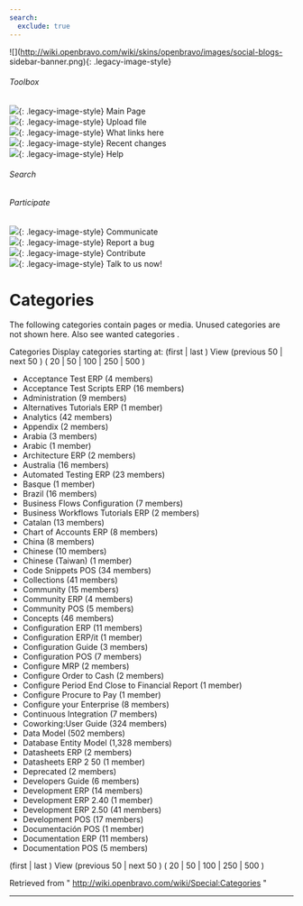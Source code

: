 ```yaml
---
search:
  exclude: true
---
```


![](http://wiki.openbravo.com/wiki/skins/openbravo/images/social-blogs-
sidebar-banner.png){: .legacy-image-style}

######  Toolbox

![](http://wiki.openbravo.com/wiki/skins/openbravo/images/flecha1.jpg){: .legacy-image-style} Main
Page  
![](http://wiki.openbravo.com/wiki/skins/openbravo/images/flecha1.jpg){: .legacy-image-style} Upload
file  
![](http://wiki.openbravo.com/wiki/skins/openbravo/images/flecha1.jpg){: .legacy-image-style} What
links here  
![](http://wiki.openbravo.com/wiki/skins/openbravo/images/flecha1.jpg){: .legacy-image-style} Recent
changes  
![](http://wiki.openbravo.com/wiki/skins/openbravo/images/flecha1.jpg){: .legacy-image-style} Help  
  
  

######  Search

######  Participate

![](http://wiki.openbravo.com/wiki/skins/openbravo/images/flecha1.jpg){: .legacy-image-style}
Communicate  
![](http://wiki.openbravo.com/wiki/skins/openbravo/images/flecha1.jpg){: .legacy-image-style} Report
a bug  
![](http://wiki.openbravo.com/wiki/skins/openbravo/images/flecha1.jpg){: .legacy-image-style}
Contribute  
![](http://wiki.openbravo.com/wiki/skins/openbravo/images/flecha1.jpg){: .legacy-image-style} Talk to
us now!  

  

#  Categories

The following categories contain pages or media.  Unused categories  are not
shown here. Also see  wanted categories  .

Categories  Display categories starting at:  (first |  last  ) View (previous
50 |  next 50  ) (  20  |  50  |  100  |  250  |  500  )

  * Acceptance Test ERP  (4 members) 
  * Acceptance Test Scripts ERP  (16 members) 
  * Administration  (9 members) 
  * Alternatives Tutorials ERP  (1 member) 
  * Analytics  (42 members) 
  * Appendix  (2 members) 
  * Arabia  (3 members) 
  * Arabic  (1 member) 
  * Architecture ERP  (2 members) 
  * Australia  (16 members) 
  * Automated Testing ERP  (23 members) 
  * Basque  (1 member) 
  * Brazil  (16 members) 
  * Business Flows Configuration  (7 members) 
  * Business Workflows Tutorials ERP  (2 members) 
  * Catalan  (13 members) 
  * Chart of Accounts ERP  (8 members) 
  * China  (8 members) 
  * Chinese  (10 members) 
  * Chinese (Taiwan)  (1 member) 
  * Code Snippets POS  (34 members) 
  * Collections  (41 members) 
  * Community  (15 members) 
  * Community ERP  (4 members) 
  * Community POS  (5 members) 
  * Concepts  (46 members) 
  * Configuration ERP  (11 members) 
  * Configuration ERP/it  (1 member) 
  * Configuration Guide  (3 members) 
  * Configuration POS  (7 members) 
  * Configure MRP  (2 members) 
  * Configure Order to Cash  (2 members) 
  * Configure Period End Close to Financial Report  (1 member) 
  * Configure Procure to Pay  (1 member) 
  * Configure your Enterprise  (8 members) 
  * Continuous Integration  (7 members) 
  * Coworking:User Guide  (324 members) 
  * Data Model  (502 members) 
  * Database Entity Model  (1,328 members) 
  * Datasheets ERP  (2 members) 
  * Datasheets ERP 2 50  (1 member) 
  * Deprecated  (2 members) 
  * Developers Guide  (6 members) 
  * Development ERP  (14 members) 
  * Development ERP 2.40  (1 member) 
  * Development ERP 2.50  (41 members) 
  * Development POS  (17 members) 
  * Documentación POS  (1 member) 
  * Documentation ERP  (11 members) 
  * Documentation POS  (5 members) 

(first |  last  ) View (previous 50 |  next 50  ) (  20  |  50  |  100  |  250
|  500  )

Retrieved from "  http://wiki.openbravo.com/wiki/Special:Categories  "

  
****

